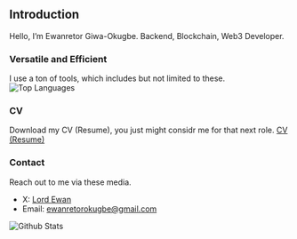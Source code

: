 ## Introduction

Hello, I’m Ewanretor Giwa-Okugbe. Backend, Blockchain, Web3 Developer.

### Versatile and Efficient
I use a ton of tools, which includes but not limited to these.
![Top Languages](https://github-readme-stats.vercel.app/api/top-langs?username=LordEwans&show_icons=true&locale=en&layout=donut&theme=transparent)

### CV
Download my CV (Resume), you just might considr me for that next role.
[CV (Resume)](https://github.com/lordewans/lordewans/CV(Resume).pdf)

### Contact
Reach out to me via these media.
- X: [Lord Ewan](https://twitter.com/ewanretorokugbe)
- Email: [ewanretorokugbe@gmail.com](mailto:ewanretorokugbe@gmail.com)

![Github Stats](https://github-readme-stats.vercel.app/api?username=LordEwans&show_icons=true&theme=transparent)
<!---
LordEwans/LordEwans is a ✨ special ✨ repository because its `README.md` (this file) appears on your GitHub profile.
You can click the Preview link to take a look at your changes.
--->
